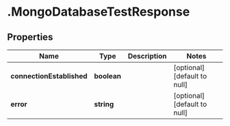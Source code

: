 # .MongoDatabaseTestResponse

## Properties
Name | Type | Description | Notes
------------ | ------------- | ------------- | -------------
**connectionEstablished** | **boolean** |  | [optional] [default to null]
**error** | **string** |  | [optional] [default to null]


